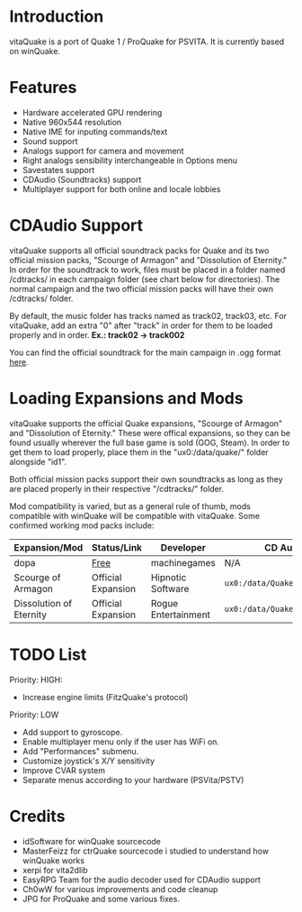 # Introduction
vitaQuake is a port of Quake 1 / ProQuake for PSVITA. It is currently based on winQuake.

# Features
- Hardware accelerated GPU rendering
- Native 960x544 resolution
- Native IME for inputing commands/text
- Sound support
- Analogs support for camera and movement
- Right analogs sensibility interchangeable in Options menu
- Savestates support
- CDAudio (Soundtracks) support
- Multiplayer support for both online and locale lobbies

# CDAudio Support

vitaQuake supports all official soundtrack packs for Quake and its two official mission packs, "Scourge of Armagon" and "Dissolution of Eternity." In order for the soundtrack to work, files must be placed in a folder named /cdtracks/ in each campaign folder (see chart below for directories). The normal campaign and the two official mission packs will have their own /cdtracks/ folder. 

By default, the music folder has tracks named as track02, track03, etc. For vitaQuake, add an extra "0" after "track" in order for them to be loaded properly and in order. **Ex.: track02 -> track002**

You can find the official soundtrack for the main campaign in .ogg format [here](https://www.quaddicted.com/files/music/quake_music.zip).

# Loading Expansions and Mods

vitaQuake supports the official Quake expansions, "Scourge of Armagon" and "Dissolution of Eternity." These were offical expansions, so they can be found usually wherever the full base game is sold (GOG, Steam). In order to get them to load properly, place them in the "ux0:/data/quake/" folder alongside "id1". 

Both official mission packs support their own soundtracks as long as they are placed properly in their respective "/cdtracks/" folder.

Mod compatibility is varied, but as a general rule of thumb, mods compatible with winQuake will be compatible with vitaQuake. Some confirmed working mod packs include:

Expansion/Mod | Status/Link | Developer | CD Audio Folder
---|---|---|---|
dopa | [Free](https://twitter.com/machinegames/status/746363189768650752?lang=en) | machinegames | N/A
Scourge of Armagon | Official Expansion | Hipnotic Software | `ux0:/data/Quake/hipnotic/cdtracks`
Dissolution of Eternity | Official Expansion | Rogue Entertainment | `ux0:/data/Quake/rogue/cdtracks`

# TODO List

Priority: HIGH:
- Increase engine limits (FitzQuake's protocol)

Priority: LOW
- Add support to gyroscope.
- Enable multiplayer menu only if the user has WiFi on.
- Add "Performances" submenu.
- Customize joystick's X/Y sensitivity
- Improve CVAR system
- Separate menus according to your hardware (PSVita/PSTV)

# Credits
- idSoftware for winQuake sourcecode
- MasterFeizz for ctrQuake sourcecode i studied to understand how winQuake works
- xerpi for vita2dlib
- EasyRPG Team for the audio decoder used for CDAudio support
- Ch0wW for various improvements and code cleanup
- JPG for ProQuake and some various fixes.
